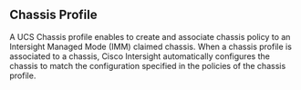 ## Chassis Profile
A UCS Chassis profile enables to create and associate chassis policy to an Intersight Managed Mode (IMM) claimed chassis. When a chassis profile is associated to a chassis, Cisco Intersight automatically configures the chassis to match the configuration specified in the policies of the chassis profile.
